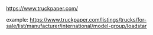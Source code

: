 https://www.truckpaper.com/

example: https://www.truckpaper.com/listings/trucks/for-sale/list/manufacturer/international/model-group/loadstar
